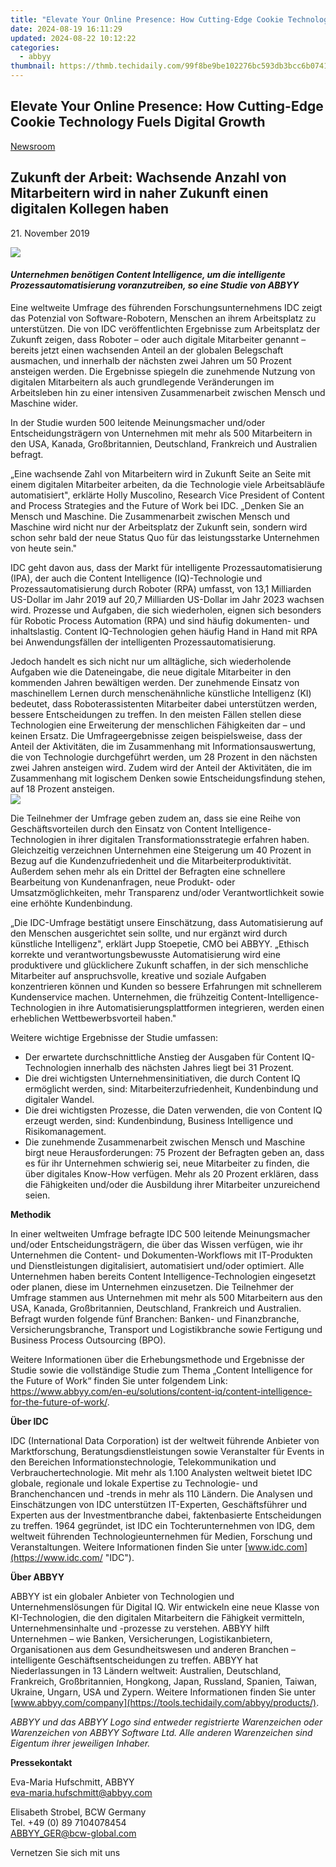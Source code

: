 ```yaml
---
title: "Elevate Your Online Presence: How Cutting-Edge Cookie Technology Fuels Digital Growth"
date: 2024-08-19 16:11:29
updated: 2024-08-22 10:12:22
categories:
  - abbyy
thumbnail: https://thmb.techidaily.com/99f8be9be102276bc593db3bcc6b07419f9816f2452ed4f5c2e0bd34aa16b628.jpg
---
```


## Elevate Your Online Presence: How Cutting-Edge Cookie Technology Fuels Digital Growth

[Newsroom](https://tools.techidaily.com/abbyy/products/)

## Zukunft der Arbeit: Wachsende Anzahl von Mitarbeitern wird in naher Zukunft einen digitalen Kollegen haben

21\. November 2019

![](https://content.abbyy.com/-/media/project/abbyy/abbyy/branchtemplates/shutterstock_1272462163_1296-x-729.jpg?h=729&iar=0&w=1296)

#### _Unternehmen benötigen Content Intelligence, um die intelligente Prozessautomatisierung voranzutreiben, so eine Studie von ABBYY_

Eine weltweite Umfrage des führenden Forschungsunternehmens IDC zeigt das Potenzial von Software-Robotern, Menschen an ihrem Arbeitsplatz zu unterstützen. Die von IDC veröffentlichten Ergebnisse zum Arbeitsplatz der Zukunft zeigen, dass Roboter – oder auch digitale Mitarbeiter genannt – bereits jetzt einen wachsenden Anteil an der globalen Belegschaft ausmachen, und innerhalb der nächsten zwei Jahren um 50 Prozent ansteigen werden. Die Ergebnisse spiegeln die zunehmende Nutzung von digitalen Mitarbeitern als auch grundlegende Veränderungen im Arbeitsleben hin zu einer intensiven Zusammenarbeit zwischen Mensch und Maschine wider.

In der Studie wurden 500 leitende Meinungsmacher und/oder Entscheidungsträgern von Unternehmen mit mehr als 500 Mitarbeitern in den USA, Kanada, Großbritannien, Deutschland, Frankreich und Australien befragt.

„Eine wachsende Zahl von Mitarbeitern wird in Zukunft Seite an Seite mit einem digitalen Mitarbeiter arbeiten, da die Technologie viele Arbeitsabläufe automatisiert", erklärte Holly Muscolino, Research Vice President of Content and Process Strategies and the Future of Work bei IDC. „Denken Sie an Mensch und Maschine. Die Zusammenarbeit zwischen Mensch und Maschine wird nicht nur der Arbeitsplatz der Zukunft sein, sondern wird schon sehr bald der neue Status Quo für das leistungsstarke Unternehmen von heute sein."

IDC geht davon aus, dass der Markt für intelligente Prozessautomatisierung (IPA), der auch die Content Intelligence (IQ)-Technologie und Prozessautomatisierung durch Roboter (RPA) umfasst, von 13,1 Milliarden US-Dollar im Jahr 2019 auf 20,7 Milliarden US-Dollar im Jahr 2023 wachsen wird. Prozesse und Aufgaben, die sich wiederholen, eignen sich besonders für Robotic Process Automation (RPA) und sind häufig dokumenten- und inhaltslastig. Content IQ-Technologien gehen häufig Hand in Hand mit RPA bei Anwendungsfällen der intelligenten Prozessautomatisierung.

Jedoch handelt es sich nicht nur um alltägliche, sich wiederholende Aufgaben wie die Dateneingabe, die neue digitale Mitarbeiter in den kommenden Jahren bewältigen werden. Der zunehmende Einsatz von maschinellem Lernen durch menschenähnliche künstliche Intelligenz (KI) bedeutet, dass Roboterassistenten Mitarbeiter dabei unterstützen werden, bessere Entscheidungen zu treffen. In den meisten Fällen stellen diese Technologien eine Erweiterung der menschlichen Fähigkeiten dar – und keinen Ersatz. Die Umfrageergebnisse zeigen beispielsweise, dass der Anteil der Aktivitäten, die im Zusammenhang mit Informationsauswertung, die von Technologie durchgeführt werden, um 28 Prozent in den nächsten zwei Jahren ansteigen wird. Zudem wird der Anteil der Aktivitäten, die im Zusammenhang mit logischem Denken sowie Entscheidungsfindung stehen, auf 18 Prozent ansteigen.  
![](https://static1.abbyy.com/abbyycommedia/23910/de-press-release-21st-november.png)

  
Die Teilnehmer der Umfrage geben zudem an, dass sie eine Reihe von Geschäftsvorteilen durch den Einsatz von Content Intelligence-Technologien in ihrer digitalen Transformationsstrategie erfahren haben. Gleichzeitig verzeichnen Unternehmen eine Steigerung um 40 Prozent in Bezug auf die Kundenzufriedenheit und die Mitarbeiterproduktivität. Außerdem sehen mehr als ein Drittel der Befragten eine schnellere Bearbeitung von Kundenanfragen, neue Produkt- oder Umsatzmöglichkeiten, mehr Transparenz und/oder Verantwortlichkeit sowie eine erhöhte Kundenbindung.

„Die IDC-Umfrage bestätigt unsere Einschätzung, dass Automatisierung auf den Menschen ausgerichtet sein sollte, und nur ergänzt wird durch künstliche Intelligenz", erklärt Jupp Stoepetie, CMO bei ABBYY. „Ethisch korrekte und verantwortungsbewusste Automatisierung wird eine produktivere und glücklichere Zukunft schaffen, in der sich menschliche Mitarbeiter auf anspruchsvolle, kreative und soziale Aufgaben konzentrieren können und Kunden so bessere Erfahrungen mit schnellerem Kundenservice machen. Unternehmen, die frühzeitig Content-Intelligence-Technologien in ihre Automatisierungsplattformen integrieren, werden einen erheblichen Wettbewerbsvorteil haben."

Weitere wichtige Ergebnisse der Studie umfassen:

* Der erwartete durchschnittliche Anstieg der Ausgaben für Content IQ-Technologien innerhalb des nächsten Jahres liegt bei 31 Prozent.
* Die drei wichtigsten Unternehmensinitiativen, die durch Content IQ ermöglicht werden, sind: Mitarbeiterzufriedenheit, Kundenbindung und digitaler Wandel.
* Die drei wichtigsten Prozesse, die Daten verwenden, die von Content IQ erzeugt werden, sind: Kundenbindung, Business Intelligence und Risikomanagement.
* Die zunehmende Zusammenarbeit zwischen Mensch und Maschine birgt neue Herausforderungen: 75 Prozent der Befragten geben an, dass es für ihr Unternehmen schwierig sei, neue Mitarbeiter zu finden, die über digitales Know-How verfügen. Mehr als 20 Prozent erklären, dass die Fähigkeiten und/oder die Ausbildung ihrer Mitarbeiter unzureichend seien.

**Methodik**

In einer weltweiten Umfrage befragte IDC 500 leitende Meinungsmacher und/oder Entscheidungsträgern, die über das Wissen verfügen, wie ihr Unternehmen die Content- und Dokumenten-Workflows mit IT-Produkten und Dienstleistungen digitalisiert, automatisiert und/oder optimiert. Alle Unternehmen haben bereits Content Intelligence-Technologien eingesetzt oder planen, diese im Unternehmen einzusetzen. Die Teilnehmer der Umfrage stammen aus Unternehmen mit mehr als 500 Mitarbeitern aus den USA, Kanada, Großbritannien, Deutschland, Frankreich und Australien. Befragt wurden folgende fünf Branchen: Banken- und Finanzbranche, Versicherungsbranche, Transport und Logistikbranche sowie Fertigung und Business Process Outsourcing (BPO).

Weitere Informationen über die Erhebungsmethode und Ergebnisse der Studie sowie die vollständige Studie zum Thema „Content Intelligence for the Future of Work“ finden Sie unter folgendem Link: <https://www.abbyy.com/en-eu/solutions/content-iq/content-intelligence-for-the-future-of-work/>.
  
  
**Über IDC** 

IDC (International Data Corporation) ist der weltweit führende Anbieter von Marktforschung, Beratungsdienstleistungen sowie Veranstalter für Events in den Bereichen Informationstechnologie, Telekommunikation und Verbrauchertechnologie. Mit mehr als 1.100 Analysten weltweit bietet IDC globale, regionale und lokale Expertise zu Technologie- und Branchenchancen und -trends in mehr als 110 Ländern. Die Analysen und Einschätzungen von IDC unterstützen IT-Experten, Geschäftsführer und Experten aus der Investmentbranche dabei, faktenbasierte Entscheidungen zu treffen. 1964 gegründet, ist IDC ein Tochterunternehmen von IDG, dem weltweit führenden Technologieunternehmen für Medien, Forschung und Veranstaltungen. Weitere Informationen finden Sie unter [www.idc.com](https://www.idc.com/ "IDC").
  
  
**Über ABBYY** 

ABBYY ist ein globaler Anbieter von Technologien und Unternehmenslösungen für Digital IQ. Wir entwickeln eine neue Klasse von KI-Technologien, die den digitalen Mitarbeitern die Fähigkeit vermitteln, Unternehmensinhalte und -prozesse zu verstehen. ABBYY hilft Unternehmen – wie Banken, Versicherungen, Logistikanbietern, Organisationen aus dem Gesundheitswesen und anderen Branchen – intelligente Geschäftsentscheidungen zu treffen. ABBYY hat Niederlassungen in 13 Ländern weltweit: Australien, Deutschland, Frankreich, Großbritannien, Hongkong, Japan, Russland, Spanien, Taiwan, Ukraine, Ungarn, USA und Zypern. Weitere Informationen finden Sie unter [www.abbyy.com/company](https://tools.techidaily.com/abbyy/products/).

_ABBYY und das ABBYY Logo sind entweder registrierte Warenzeichen oder Warenzeichen von ABBYY Software Ltd. Alle anderen Warenzeichen sind Eigentum ihrer jeweiligen Inhaber._

**Pressekontakt**

Eva-Maria Hufschmitt, ABBYY  
[eva-maria.hufschmitt@abbyy.com](https://tools.techidaily.com/abbyy/products/)

Elisabeth Strobel, BCW Germany  
Tel. +49 (0) 89 7104078454  
[ABBYY\_GER@bcw-global.com](https://tools.techidaily.com/abbyy/products/)

Vernetzen Sie sich mit uns

<ins class="adsbygoogle"
     style="display:block"
     data-ad-format="autorelaxed"
     data-ad-client="ca-pub-7571918770474297"
     data-ad-slot="1223367746"></ins>



<ins class="adsbygoogle"
     style="display:block"
     data-ad-client="ca-pub-7571918770474297"
     data-ad-slot="8358498916"
     data-ad-format="auto"
     data-full-width-responsive="true"></ins>
